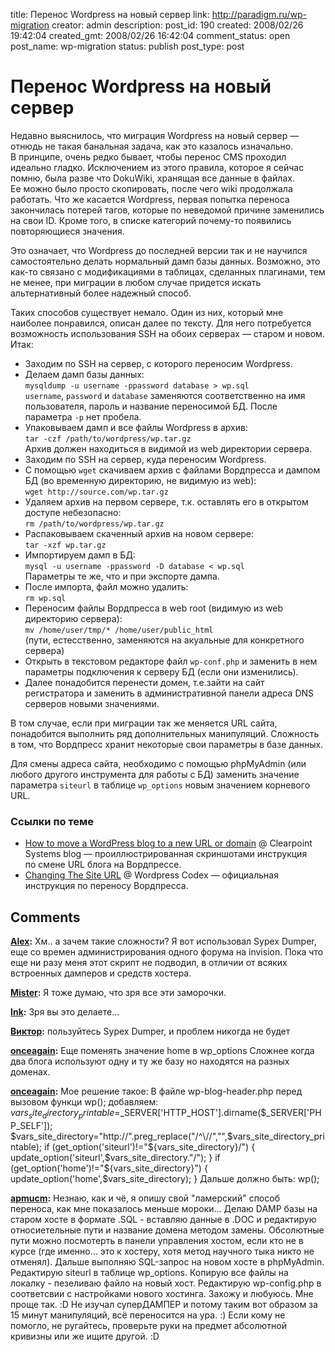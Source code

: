 title: Перенос Wordpress на новый сервер
link: http://paradigm.ru/wp-migration
creator: admin
description: 
post_id: 190
created: 2008/02/26 19:42:04
created_gmt: 2008/02/26 16:42:04
comment_status: open
post_name: wp-migration
status: publish
post_type: post

# Перенос Wordpress на новый сервер

Недавно выяснилось, что миграция Wordpress на новый сервер — отнюдь не такая банальная задача, как это казалось изначально. В принципе, очень редко бывает, чтобы перенос CMS проходил идеально гладко. Исключением из этого правила, которое я сейчас помню, была разве что DokuWiki, хранящая все данные в файлах. Ее можно было просто скопировать, после чего wiki продолжала работать. Что же касается Wordpress, первая попытка переноса закончилась потерей тагов, которые по неведомой причине заменились на свои ID. Кроме того, в списке категорий почему-то появились повторяющиеся значения.

Это означает, что Wordpress до последней версии так и не научился самостоятельно делать нормальный дамп базы данных. Возможно, это как-то связано с модификациями в таблицах, сделанных плагинами, тем не менее, при миграции в любом случае придется искать альтернативный более надежный способ. 

Таких способов существует немало. Один из них, который мне наиболее понравился, описан далее по тексту. Для него потребуется возможность использования SSH на обоих серверах — старом и новом. Итак:

  * Заходим по SSH на сервер, с которого переносим Wordpress.
  * Делаем дамп базы данных:  
`mysqldump -u username -ppassword database > wp.sql`  
`username`, `password` и `database` заменяются соответственно на имя пользователя, пароль и название переносимой БД. После параметра `-p` нет пробела.
  * Упаковываем дамп и все файлы Wordpress в архив:  
`tar -czf /path/to/wordpress/wp.tar.gz`  
Архив должен находиться в видимой из web директории сервера.
  * Заходим по SSH на сервер, куда переносим Wordpress.
  * С помощью `wget` скачиваем архив с файлами Вордпресса и дампом БД (во временную директорию, не видимую из web):  
`wget http://source.com/wp.tar.gz`
  * Удаляем архив на первом сервере, т.к. оставлять его в открытом доступе небезопасно:  
`rm /path/to/wordpress/wp.tar.gz`
  * Распаковываем скаченный архив на новом сервере:  
`tar -xzf wp.tar.gz`
  * Импортируем дамп в БД:  
`mysql -u username -ppassword -D database < wp.sql`  
Параметры те же, что и при экспорте дампа.
  * После импорта, файл можно удалить:  
`rm wp.sql`
  * Переносим файлы Вордпресса в web root (видимую из web директорию сервера):  
`mv /home/user/tmp/* /home/user/public_html`  
(пути, естесственно, заменяются на акуальные для конкретного сервера)
  * Открыть в текстовом редакторе файл `wp-conf.php` и заменить в нем параметры подключения к серверу БД (если они изменились).
  * Далее понадобится перенести домен, т.е.зайти на сайт регистратора и заменить в административной панели адреса DNS серверов новыми значениями.

В том случае, если при миграции так же меняется URL сайта, понадобится выполнить ряд дополнительных манипуляций. Сложность в том, что Вордпресс хранит некоторые свои параметры в базе данных.

Для смены адреса сайта, необходимо с помощью phpMyAdmin (или любого другого инструмента для работы с БД) заменить значение параметра `siteurl` в таблице `wp_options` новым значением корневого URL.

### Ссылки по теме

  * [How to move a WordPress blog to a new URL or domain](http://b23.ru/33v) @ Clearpoint Systems blog — проиллюстрированная скриншотами инструкция по смене URL блога на Вордпрессе.
  * [Changing The Site URL](http://codex.wordpress.org/Changing_The_Site_URL) @ Wordpress Codex — официальная инструкция по переносу Вордпресса.

## Comments

**[Alex](#339 "2008/02/27 03:17:20"):** Хм.. а зачем такие сложности? Я вот использовал Sypex Dumper, еще со времен администрирования одного форума на invision. Пока что еще ни разу меня этот скрипт не подводил, в отличии от всяких встроенных дамперов и средств хостера.

**[Mister](#341 "2008/02/27 10:33:19"):** Я тоже думаю, что зря все эти заморочки.

**[Ink](#357 "2008/03/05 09:00:06"):** Зря вы это делаете...

**[Виктор](#681 "2008/05/04 12:04:45"):** пользуйтесь Sypex Dumper, и проблем никогда не будет

**[onceagain](#1457 "2008/07/28 20:14:21"):** Еще поменять значение home в wp_options Сложнее когда два блога используют одну и ту же базу но находятся на разных доменах.

**[onceagain](#1460 "2008/07/28 23:25:44"):** Мое решение такое: В файле wp-blog-header.php перед вызовом функци wp(); добавляем: $vars_site_directory_printable=$_SERVER['HTTP_HOST'].dirname($_SERVER['PHP_SELF']); $vars_site_directory="http://".preg_replace("/^\//","",$vars_site_directory_printable); if (get_option('siteurl')!="${vars_site_directory}/") { update_option('siteurl',$vars_site_directory."/"); } if (get_option('home')!="${vars_site_directory}") { update_option('home',$vars_site_directory); } Дальше должно быть: wp();

**[apmucm](#38499 "2009/10/04 15:18:52"):** Незнаю, как и чё, я опишу свой "ламерский" способ переноса, как мне показалось меньше мороки... Делаю DAMP базы на старом хосте в формате .SQL - вставляю данные в .DOC и редактирую относиетельные пути и название домена методом замены. Обсолютные пути можно посмотерть в панели управления хостом, если кто не в курсе (где именно... это к хостеру, хотя метод научного тыка никто не отменял). Дальше выполняю SQL-запрос на новом хосте в phpMyAdmin. Редактирую siteurl в таблице wp_options. Копирую все файлы на локалку - пезеливаю файло на новый хост. Редактирую wp-config.php в соответсвии с настройками нового хостинга. Захожу и любуюсь. Мне проще так. :D Не изучал суперДАМПЕР и потому таким вот образом за 15 минут манипуляций, всё переносится на ура. :) Если кому не помогло, не ругайтесь, проверьте руки на предмет абсолютной кривизны или же ищите другой. :D

